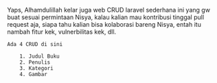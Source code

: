 Yaps, Alhamdulillah kelar juga web CRUD laravel sederhana ini yang gw buat sesuai permintaan Nisya, kalau kalian mau kontribusi tinggal pull request aja, siapa tahu kalian bisa kolaborasi bareng Nisya, entah itu nambah fitur kek, vulnerbilitas kek, dll. 

    Ada 4 CRUD di sini

        1. Judul Buku
        2. Penulis 
        3. Kategori
        4. Gambar
